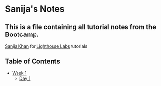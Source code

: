 # Sanija's Notes
## This is a file containing all tutorial notes from the Bootcamp.
[Sanija Khan](https://github.com/k-sanija) for [Lighthouse Labs](https://www.lighthouselabs.ca/) tutorials

## Table of Contents
* [Week 1](/week1)
    *    [Day 1](/week1/Day1)

